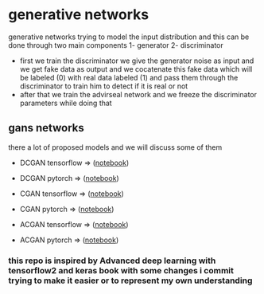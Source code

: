 # generative networks 

generative networks trying to model the input distribution and this can be done through two main 
components 1- generator 2- discriminator 

- first we train the discriminator 
we give the generator noise as input and we get fake data as output and we cocatenate this fake data which will be labeled (0) with real data labeled (1) and pass them through the discriminator to train him to detect if it is real or not  
- after that we train the advirseal network and we freeze the discriminator parameters while doing that 

## gans networks 
there a lot of proposed models and we will discuss some of them 

- DCGAN  tensorflow => ([notebook](tensorflow_DCGAN.ipynb))
- DCGAN  pytorch => ([notebook](pytorch_DCGAN.ipynb))

- CGAN  tensorflow => ([notebook](tensorflow_CGAN.ipynb))
- CGAN  pytorch => ([notebook](pytorch_CGAN.ipynb))

- ACGAN tensorflow => ([notebook](tensorflow_ACGAN.ipynb))
- ACGAN  pytorch => ([notebook](pytorch_ACGAN.ipynb))

### this repo is inspired by Advanced deep learning with tensorflow2 and keras book with some changes i commit trying to make it easier or to represent my own understanding 






